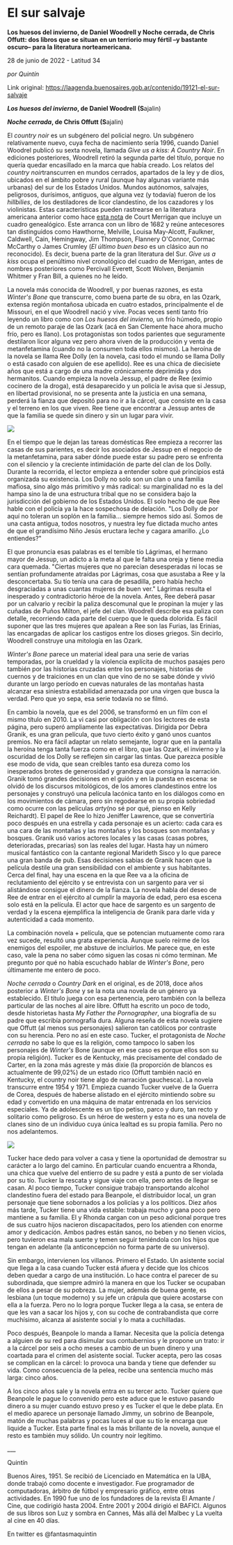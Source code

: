 # El sur salvaje

**Los huesos del invierno, de Daniel Woodrell y Noche cerrada, de Chris Offutt: dos libros que se situan en un terriorio muy fértil –y bastante oscuro– para la literatura norteamericana.**

28 de junio de 2022 - Latitud 34

_por Quintín_

Link original: https://laagenda.buenosaires.gob.ar/contenido/19121-el-sur-salvaje



***Los huesos del invierno*, de Daniel Woodrell (S**ajalin)




***Noche cerrada*, de Chris Offutt (S**ajalin)




El *country noir* es un subgénero del policial negro. Un subgénero relativamente nuevo, cuya fecha de nacimiento sería 1996, cuando Daniel Woodrel publicó su sexta novela, llamada *Give us a kiss: A Country Noir*. En ediciones posteriores, Woodrell retiró la segunda parte del título, porque no quería quedar encasillado en la marca que había creado. Los relatos del *country noir*transcurren en mundos cerrados, apartados de la ley y de dios, ubicados en el ámbito pobre y rural (aunque hay algunas variante más urbanas) del sur de los Estados Unidos. Mundos autónomos, salvajes, peligrosos, durísimos, antiguos, que alguna vez (y todavía) fueron de los *hillbilies*, de los destiladores de licor clandestino, de los cazadores y los violinistas. Estas características pueden rastrearse en la literatura americana anterior como hace [esta nota](https://electricliterature.com/new-genres-country-noir/) de Court Merrigan que incluye un cuadro genealógico. Este arranca con un libro de 1682 y reúne antecesores tan distinguidos como Hawthorne, Melville, Louisa May-Alcott, Faulkner, Caldwell, Cain, Hemingway, Jim Thompson, Flannery O'Connor, Cormac McCarthy o James Crumley (*El último buen beso* es un clásico aun no reconocido). Es decir, buena parte de la gran literatura del Sur. *Give us a kiss* ocupa el penúltimo nivel cronológico del cuadro de Merrigan, antes de nombres posteriores como Percivall Everett, Scott Wolven, Benjamin Whitmer y Fran Bill, a quienes no he leído.




La novela más conocida de Woodrell, y por buenas razones, es esta *Winter's Bone* que transcurre, como buena parte de su obra, en las Ozark, extensa región montañosa ubicada en cuatro estados, principalmente el de Missouri, en el que Woodrell nació y vive. Pocas veces sentí tanto frío leyendo un libro como con *Los huesos del invierno,* un frío húmedo, propio de un remoto paraje de las Ozark (acá en San Clemente hace ahora mucho frío, pero es llano). Los protagonistas son todos parientes que seguramente destilaron licor alguna vez pero ahora viven de la producción y venta de metanfetamina (cuando no la consumen toda ellos mismos). La heroína de la novela se llama Ree Dolly (en la novela, casi todo el mundo se llama Dolly o está casado con alguien de ese apellido). Ree es una chica de diecisiete años que está a cargo de una madre crónicamente deprimida y dos hermanitos. Cuando empieza la novela Jessup, el padre de Ree (eximio cocinero de la droga), está desaparecido y un policía le avisa que si Jessup, en libertad provisional, no se presenta ante la justicia en una semana, perderá la fianza que depositó para no ir a la cárcel, que consiste en la casa y el terreno en los que viven. Ree tiene que encontrar a Jessup antes de que la familia se quede sin dinero y sin un lugar para vivir.




![](https://cdn.feater.me/files/images/293014/f7bb6108-75f1-42f5-bc1f-5f393c596a30.jpg)




En el tiempo que le dejan las tareas domésticas Ree empieza a recorrer las casas de sus parientes, es decir los asociados de Jessup en el negocio de la metanfetamina, para saber dónde puede estar su padre pero se enfrenta con el silencio y la creciente intimidación de parte del clan de los Dolly. Durante la recorrida, el lector empieza a entender sobre qué principios está organizada su existencia. Los Dolly no solo son un clan o una familia mafiosa, sino algo más primitivo y más radical: su marginalidad no es la del hampa sino la de una estructura tribal que no se considera bajo la jurisdicción del gobierno de los Estados Unidos. El solo hecho de que Ree hable con el policía ya la hace sospechosa de delación. "Los Dolly de por aquí no toleran un soplón en la familia… siempre hemos sido así. Somos de una casta antigua, todos nosotros, y nuestra ley fue dictada mucho antes de que el grandísimo Niño Jesús eructara leche y cagara amarillo. ¿Lo entiendes?"




El que pronuncia esas palabras es el temible tío Lágrimas, el hermano mayor de Jessup, un adicto a la meta al que le falta una oreja y tiene media cara quemada. "Ciertas mujeres que no parecían desesperadas ni locas se sentían profundamente atraídas por Lágrimas, cosa que asustaba a Ree y la desconcertaba. Su tío tenía una cara de pesadilla, pero había hecho desgraciadas a unas cuantas mujeres de buen ver." Lágrimas resulta el inesperado y contradictorio héroe de la novela. Antes, Ree deberá pasar por un calvario y recibir la paliza descomunal que le propinan la mujer y las cuñadas de Puños Milton, el jefe del clan. Woodrell describe esa paliza con detalle, recorriendo cada parte del cuerpo que le queda dolorida. Es fácil suponer que las tres mujeres que apalean a Ree son las Furias, las Erinias, las encargadas de aplicar los castigos entre los dioses griegos. Sin decirlo, Woodrell construye una mitología en las Ozark.




*Winter's Bone* parece un material ideal para una serie de varias temporadas, por la crueldad y la violencia explícita de muchos pasajes pero también por las historias cruzadas entre los personajes, historias de cuernos y de traiciones en un clan que vino de no se sabe dónde y vivió durante un largo período en cuevas naturales de las montañas hasta alcanzar esa siniestra estabilidad amenazada por una virgen que busca la verdad. Pero que yo sepa, esa serie todavía no se filmó.




En cambio la novela, que es del 2006, se transformó en un film con el mismo título en 2010. La vi casi por obligación con los lectores de esta página, pero superó ampliamente las expectativas. Dirigida por Debra Granik, es una gran película, que tuvo cierto éxito y ganó unos cuantos premios. No era fácil adaptar un relato semejante, lograr que en la pantalla la heroína tenga tanta fuerza como en el libro, que las Ozark, el invierno y la oscuridad de los Dolly se reflejen sin cargar las tintas. Que parezca posible ese modo de vida, que sean creíbles tanto esa dureza como los inesperados brotes de generosidad y grandeza que consigna la narración. Granik tomó grandes decisiones en el guión y en la puesta en escena: se olvidó de los discursos mitológicos, de los amores clandestinos entre los personajes y construyó una película lacónica tanto en los diálogos como en los movimientos de cámara, pero sin regodearse en su propia sobriedad como ocurre con las películas *arty*(no sé por qué, pienso en Kelly Reichardt). El papel de Ree lo hizo Jeniffer Lawrence, que se convertiría poco después en una estrella y cada personaje es un acierto: cada cara es una cara de las montañas y las montañas y los bosques son montañas y bosques. Granik usó varios actores locales y las casas (casas pobres, deterioradas, precarias) son las reales del lugar. Hasta hay un número musical fantástico con la cantante regional Marideth Sisco y lo que parece una gran banda de pub. Esas decisiones sabias de Granik hacen que la película destile una gran sensibilidad con el ambiente y sus habitantes. Cerca del final, hay una escena en la que Ree va a la oficina de reclutamiento del ejército y se entrevista con un sargento para ver si alistándose consigue el dinero de la fianza. La novela habla del deseo de Ree de entrar en el ejército al cumplir la mayoría de edad, pero esa escena solo está en la película. El actor que hace de sargento es un sargento de verdad y la escena ejemplifica la inteligencia de Granik para darle vida y autenticidad a cada momento.




La combinación novela + película, que se potencian mutuamente como rara vez sucede, resultó una grata experiencia. Aunque suelo reírme de los enemigos del espoiler, me abstuve de incluirlos. Me parece que, en este caso, vale la pena no saber cómo siguen las cosas ni cómo terminan. Me pregunto por qué no había escuchado hablar de *Winter's Bone*, pero últimamente me entero de poco.




*Noche cerrada* o *Country Dark* en el original, es de 2018, doce años posterior a *Winter's Bone* y se la nota una novela de un género ya establecido. El título juega con esa pertenencia, pero también con la belleza particular de las noches al aire libre. Offutt ha escrito un poco de todo, desde historietas hasta *My Father the Pornographer*, una biografía de su padre que escribía pornografía dura. Alguna reseña de esta novela sugiere que Offutt (al menos sus personajes) salieron tan católicos por contraste con su herencia. Pero no así en este caso. Tucker, el protagonista de *Noche cerrada* no sabe lo que es la religión, como tampoco lo saben los personajes de *Winter's* Bone (aunque en ese caso es porque ellos son su propia religión). Tucker es de Kentucky, más precisamente del condado de Carter, en la zona más agreste y más dixie (la proporción de blancos es actualmente de 99,02%) de un estado rico (Offutt también nació en Kentucky, el country noir tiene algo de narración gauchesca). La novela transcurre entre 1954 y 1971. Empieza cuando Tucker vuelve de la Guerra de Corea, después de haberse alistado en el ejército mintiendo sobre su edad y convertido en una máquina de matar entrenada en los servicios especiales. Ya de adolescente es un tipo petiso, parco y duro, tan recto y solitario como peligroso. Es un héroe de western y esta no es una novela de clanes sino de un individuo cuya única lealtad es su propia familia. Pero no nos adelantemos.




![](https://cdn.feater.me/files/images/293022/37bdac5e-9468-4b33-acc4-4f87a2101e50.jpg)




Tucker hace dedo para volver a casa y tiene la oportunidad de demostrar su carácter a lo largo del camino. En particular cuando encuentra a Rhonda, una chica que vuelve del entierro de su padre y está a punto de ser violada por su tío. Tucker la rescata y sigue viaje con ella, pero antes de llegar se casan. Al poco tiempo, Tucker consigue trabajo transportando alcohol clandestino fuera del estado para Beanpole, el distribuidor local, un gran personaje que tiene sobornados a los policías y a los políticos. Diez años más tarde, Tucker tiene una vida estable: trabaja mucho y gana poco pero mantiene a su familia. El y Rhonda cargan con un peso adicional porque tres de sus cuatro hijos nacieron discapacitados, pero los atienden con enorme amor y dedicación. Ambos padres están sanos, no beben y no tienen vicios, pero tuvieron esa mala suerte y temen seguir teniéndola con los hijos que tengan en adelante (la anticoncepción no forma parte de su universo).




Sin embargo, intervienen los villanos. Primero el Estado. Un asistente social que llega a la casa cuando Tucker está afuera y decide que los chicos deben quedar a cargo de una institución. Lo hace contra el parecer de su subordinada, que siempre admiró la manera en que los Tucker se ocupaban de ellos a pesar de su pobreza. La mujer, además de buena gente, es lesbiana (un toque moderno) y su jefe un crápula que quiere acostarse con ella a la fuerza. Pero no lo logra porque Tucker llega a la casa, se entera de que les van a sacar los hijos y, con su coche de contrabandista que corre muchísimo, alcanza al asistente social y lo mata a cuchilladas.




Poco después, Beanpole lo manda a llamar. Necesita que la policía detenga a alguien de su red para disimular sus contubernios y le propone un trato: ir a la cárcel por seis a ocho meses a cambio de un buen dinero y una coartada para el crimen del asistente social. Tucker acepta, pero las cosas se complican en la cárcel: lo provoca una banda y tiene que defender su vida. Como consecuencia de la pelea, recibe una sentencia mucho más larga: cinco años.




A los cinco años sale y la novela entra en su tercer acto. Tucker quiere que Beanpole le pague lo convenido pero este aduce que le estuvo pasando dinero a su mujer cuando estuvo preso y es Tucker el que le debe plata. En el medio aparece un personaje llamado Jimmy, un sobrino de Beanpole, matón de muchas palabras y pocas luces al que su tío le encarga que liquide a Tucker. Esta parte final es la más brillante de la novela, aunque el resto es también muy sólido. Un country noir legítimo.




\_\_\_




Quintín




Buenos Aires, 1951. Se recibió de Licenciado en Matemática en la UBA, donde trabajó como docente e investigador. Fue programador de computadoras, árbitro de fútbol y empresario gráfico, entre otras actividades. En 1990 fue uno de los fundadores de la revista El Amante / Cine, que codirigió hasta 2004. Entre 2001 y 2004 dirigió el BAFICI. Algunos de sus libros son Luz y sombra en Cannes, Más allá del Malbec y La vuelta al cine en 40 días.




En twitter es @fantasmaquintin



